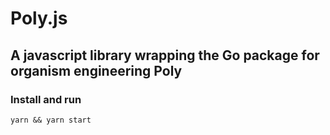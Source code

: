 # Poly.js
## A javascript library wrapping the Go package for organism engineering Poly

### Install and run
`
  yarn && yarn start
`
